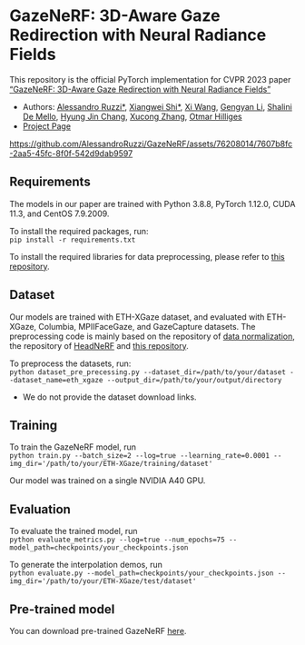 # GazeNeRF: 3D-Aware Gaze Redirection with Neural Radiance Fields

This repository is the official PyTorch implementation for CVPR 2023 paper\
[“GazeNeRF: 3D-Aware Gaze Redirection with Neural Radiance Fields”](https://arxiv.org/abs/2212.04823)

- Authors: [Alessandro Ruzzi*](https://alessandroruzzi.github.io), [Xiangwei Shi*](), [Xi Wang](https://ait.ethz.ch/people/xiwang), [Gengyan Li](https://ait.ethz.ch/people/lig), [Shalini De Mello](https://research.nvidia.com/person/shalini-de-mello), [Hyung Jin Chang](https://www.birmingham.ac.uk/staff/profiles/computer-science/academic-staff/chang-jin-hyung.aspx), [Xucong Zhang](https://cvlab-tudelft.github.io/people/xucong-zhang/), [Otmar Hilliges](https://ait.ethz.ch/people/hilliges)
- [Project Page](https://x-shi.github.io/GazeNeRF.github.io/)

https://github.com/AlessandroRuzzi/GazeNeRF/assets/76208014/7607b8fc-2aa5-45fc-8f0f-542d9dab9597

## Requirements
The models in our paper are trained with Python 3.8.8, PyTorch 1.12.0, CUDA 11.3, and CentOS 7.9.2009.

To install the required packages, run:\
`pip install -r requirements.txt`

To install the required libraries for data preprocessing, please refer to [this repository](https://github.com/CrisHY1995/headnerf/tree/main).

## Dataset
Our models are trained with ETH-XGaze dataset, and evaluated with ETH-XGaze, Columbia, MPIIFaceGaze, and GazeCapture datasets. The preprocessing code is mainly based on the repository of [data normalization](https://github.com/xucong-zhang/data-preprocessing-gaze), the repository of [HeadNeRF](https://github.com/CrisHY1995/headnerf/tree/main) and [this repository](https://github.com/switchablenorms/CelebAMask-HQ).

To preprocess the datasets, run:\
`python dataset_pre_precessing.py --dataset_dir=/path/to/your/dataset --dataset_name=eth_xgaze --output_dir=/path/to/your/output/directory`

- We do not provide the dataset download links.

## Training
To train the GazeNeRF model, run\
`python train.py --batch_size=2 --log=true --learning_rate=0.0001 --img_dir='/path/to/your/ETH-XGaze/training/dataset'`

Our model was trained on a single NVIDIA A40 GPU.

## Evaluation
To evaluate the trained model, run\
`python evaluate_metrics.py --log=true --num_epochs=75 --model_path=checkpoints/your_checkpoints.json`

To generate the interpolation demos, run\
`python evaluate.py --model_path=checkpoints/your_checkpoints.json --img_dir='/path/to/your/ETH-XGaze/test/dataset'`

## Pre-trained model
You can download pre-trained GazeNeRF [here](https://drive.google.com/file/d/100ksmOoWc5kFB0V4eT0RZecI9N1Hr2vu/view?usp=sharing).

